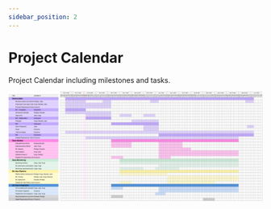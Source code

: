 ```yaml
---
sidebar_position: 2
---
```


# Project Calendar

Project Calendar including milestones and tasks.

![Project Calendar](/img/Calendar.png)
